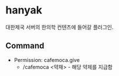 # hanyak

대한제국 서버의 한의학 컨텐츠에 들어갈 플러그인.

## Command
- Permission: cafemoca.give
  - /cafemoca <약재> - 해당 약제를 지급함
